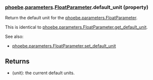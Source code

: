 ### [phoebe](phoebe.md).[parameters](phoebe.parameters.md).[FloatParameter](phoebe.parameters.FloatParameter.md).default_unit (property)




Return the default unit for the [phoebe.parameters.FloatParameter](phoebe.parameters.FloatParameter.md).

This is identical to [phoebe.parameters.FloatParameter.get_default_unit](phoebe.parameters.FloatParameter.get_default_unit.md).

See also:
* [phoebe.parameters.FloatParameter.set_default_unit](phoebe.parameters.FloatParameter.set_default_unit.md)

Returns
--------
* (unit): the current default units.

